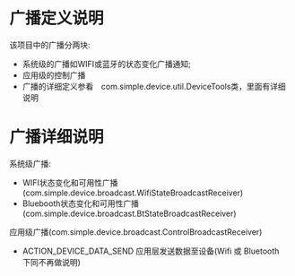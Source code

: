 # 广播定义说明 #

该项目中的广播分两块:
  * 系统级的广播如WIFI或蓝牙的状态变化广播通知;
  * 应用级的控制广播
  * 广播的详细定义参看　com.simple.device.util.DeviceTools类，里面有详细说明


# 广播详细说明 #

系统级广播:
  * WIFI状态变化和可用性广播 (com.simple.device.broadcast.WifiStateBroadcastReceiver)
  * Bluebooth状态变化和可用性广播(com.simple.device.broadcast.BtStateBroadcastReceiver)


应用级广播(com.simple.device.broadcast.ControlBroadcastReceiver)
  * ACTION\_DEVICE\_DATA\_SEND 应用层发送数据至设备(Wifi 或 Bluetooth　下同不再做说明)
　